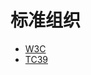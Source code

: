 # 标准组织

- [W3C](/standard-specification/standard-organization/w3c.md)
- [TC39](/standard-specification/standard-organization/tc39.md)
